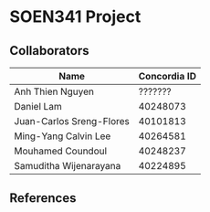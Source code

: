 # SOEN341 Project
## Collaborators
| Name | Concordia ID |
| -------------- | --- |
| Anh Thien Nguyen | ??????? |
| Daniel Lam | 40248073 |
| Juan-Carlos Sreng-Flores | 40101813 |
| Ming-Yang Calvin Lee | 40264581 |
| Mouhamed Coundoul | 40248237 |
| Samuditha Wijenarayana| 40224895 |

## References
